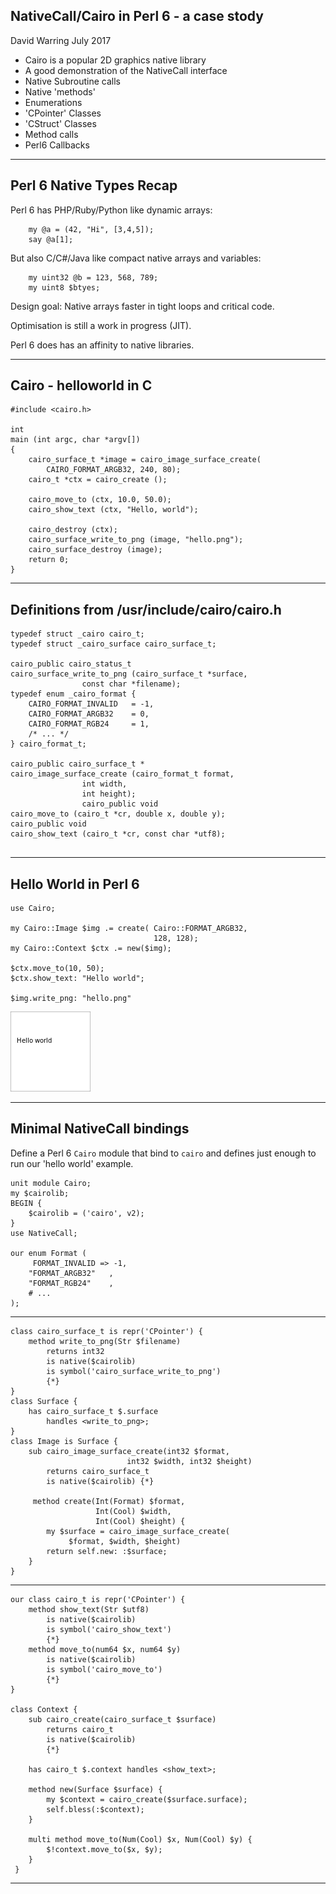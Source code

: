 NativeCall/Cairo in Perl 6 - a case stody
--------------------------------------
David Warring                July 2017

- Cairo is a popular 2D graphics native library
- A good demonstration of the NativeCall interface
- Native Subroutine calls
- Native 'methods'
- Enumerations
- 'CPointer' Classes
- 'CStruct' Classes
- Method calls
- Perl6 Callbacks

---

Perl 6 Native Types Recap
------

Perl 6 has PHP/Ruby/Python like dynamic arrays:

```
    my @a = (42, "Hi", [3,4,5]);
    say @a[1];
```
But also C/C#/Java like compact native arrays and variables:
```
    my uint32 @b = 123, 568, 789;
    my uint8 $btyes;
```

Design goal: Native arrays faster in tight loops and critical code.

Optimisation is still a work in progress (JIT).

Perl 6 does has an affinity to native libraries.

---

Cairo - helloworld in C
-------

```
#include <cairo.h>

int
main (int argc, char *argv[])
{
    cairo_surface_t *image = cairo_image_surface_create(
        CAIRO_FORMAT_ARGB32, 240, 80);
    cairo_t *ctx = cairo_create ();

    cairo_move_to (ctx, 10.0, 50.0);
    cairo_show_text (ctx, "Hello, world");

    cairo_destroy (ctx);
    cairo_surface_write_to_png (image, "hello.png");
    cairo_surface_destroy (image);
    return 0;
}
```
---
Definitions from /usr/include/cairo/cairo.h
----

```
typedef struct _cairo cairo_t;
typedef struct _cairo_surface cairo_surface_t;

cairo_public cairo_status_t
cairo_surface_write_to_png (cairo_surface_t *surface,
			    const char *filename);
typedef enum _cairo_format {
    CAIRO_FORMAT_INVALID   = -1,
    CAIRO_FORMAT_ARGB32    = 0,
    CAIRO_FORMAT_RGB24     = 1,
    /* ... */
} cairo_format_t;

cairo_public cairo_surface_t *
cairo_image_surface_create (cairo_format_t format,
			    int	width,
			    int	height);
                cairo_public void
cairo_move_to (cairo_t *cr, double x, double y);
cairo_public void
cairo_show_text (cairo_t *cr, const char *utf8);
                
```

---
Hello World in  Perl 6
------------
```
use Cairo;

my Cairo::Image $img .= create( Cairo::FORMAT_ARGB32,
                                128, 128);
my Cairo::Context $ctx .= new($img);

$ctx.move_to(10, 50);
$ctx.show_text: "Hello world";

$img.write_png: "hello.png"
```
![hello.png 250%](hello.png)

---

Minimal NativeCall bindings
---

Define a Perl 6 `Cairo` module that bind to `cairo` and defines just enough to run our 'hello world' example.

```
unit module Cairo;
my $cairolib;
BEGIN {
    $cairolib = ('cairo', v2);
}
use NativeCall;

our enum Format (
     FORMAT_INVALID => -1,
    "FORMAT_ARGB32"   ,
    "FORMAT_RGB24"    ,
    # ...
);

```
---
```
class cairo_surface_t is repr('CPointer') {
    method write_to_png(Str $filename)
        returns int32
        is native($cairolib)
        is symbol('cairo_surface_write_to_png')
        {*}
}
class Surface {
    has cairo_surface_t $.surface
        handles <write_to_png>;
}
class Image is Surface {
    sub cairo_image_surface_create(int32 $format,
                          int32 $width, int32 $height)
        returns cairo_surface_t
        is native($cairolib) {*}

     method create(Int(Format) $format,
                   Int(Cool) $width,
                   Int(Cool) $height) {
        my $surface = cairo_image_surface_create(
             $format, $width, $height)
        return self.new: :$surface;
    }
}

```
---
```
our class cairo_t is repr('CPointer') {
    method show_text(Str $utf8)
        is native($cairolib)
        is symbol('cairo_show_text')
        {*}
    method move_to(num64 $x, num64 $y)
        is native($cairolib)
        is symbol('cairo_move_to')
        {*}
}

class Context {
    sub cairo_create(cairo_surface_t $surface)
        returns cairo_t
        is native($cairolib)
        {*}

    has cairo_t $.context handles <show_text>;

    method new(Surface $surface) {
        my $context = cairo_create($surface.surface);
        self.bless(:$context);
    }

    multi method move_to(Num(Cool) $x, Num(Cool) $y) {
        $!context.move_to($x, $y);
    }
 }

```
---
